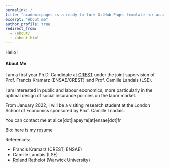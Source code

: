 ```yaml
---
permalink: /
title: "academicpages is a ready-to-fork GitHub Pages template for academic personal websites"
excerpt: "About me"
author_profile: true
redirect_from: 
  - /about/
  - /about.html
---
```


Hello ! 

#### About Me

I am a first year Ph.D. Candidate at [CREST](https://crest.science) under the joint supervision of Prof. Francis Kramarz (ENSAE/CREST) and Prof. Camille Landais (LSE). 

I am interested in public and labour economics, more particularly in the optimal design of social insurance policies on the labor market.

From January 2022, I will be a visiting research student at the London School of Economics sponsored by Prof. Camille Lnadais. 

You can contact me at alice[dot]lapeyre[at]ensae[dot]fr

<!--- Research fields: public and labor economics --->

Bio: here is my [resume](https://crest.science)

References: 
- Francis Kramarz (CREST, ENSAE)
- Camille Landais (LSE)
- Roland Rathelot (Warwick University)
